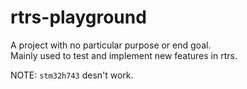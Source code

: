 # rtrs-playground

A project with no particular purpose or end goal.  
Mainly used to test and implement new features in rtrs.  

NOTE: `stm32h743` desn't work.  
